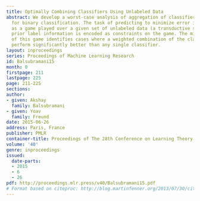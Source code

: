 ```yaml
---
title: Optimally Combining Classifiers Using Unlabeled Data
abstract: We develop a worst-case analysis of aggregation of classifier ensembles
  for binary classification. The task of predicting to minimize error is formulated
  as a game played over a given set of unlabeled data (a transductive setting), where
  prior label information is encoded as constraints on the game. The minimax solution
  of this game identifies cases where a weighted combination of the classifiers can
  perform significantly better than any single classifier.
layout: inproceedings
series: Proceedings of Machine Learning Research
id: Balsubramani15
month: 0
firstpage: 211
lastpage: 225
page: 211-225
sections: 
author:
- given: Akshay
  family: Balsubramani
- given: Yoav
  family: Freund
date: 2015-06-26
address: Paris, France
publisher: PMLR
container-title: Proceedings of The 28th Conference on Learning Theory
volume: '40'
genre: inproceedings
issued:
  date-parts:
  - 2015
  - 6
  - 26
pdf: http://proceedings.mlr.press/v40/Balsubramani15.pdf
# Format based on citeproc: http://blog.martinfenner.org/2013/07/30/citeproc-yaml-for-bibliographies/
---
```

